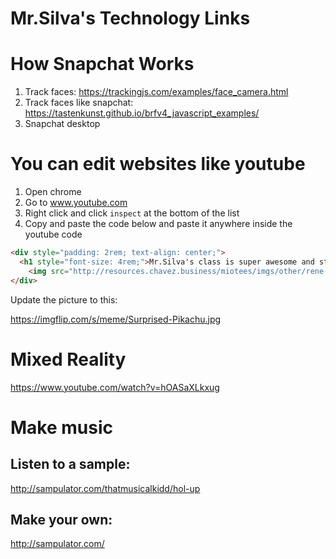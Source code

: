 # Mr.Silva's Technology Links

# How Snapchat Works

1. Track faces: https://trackingjs.com/examples/face_camera.html
2. Track faces like snapchat: https://tastenkunst.github.io/brfv4_javascript_examples/
3. Snapchat desktop

# You can edit websites like youtube

1. Open chrome
2. Go to www.youtube.com
3. Right click and click `inspect` at the bottom of the list
4. Copy and paste the code below and paste it anywhere inside the youtube code

```html
<div style="padding: 2rem; text-align: center;">
  <h1 style="font-size: 4rem;">Mr.Silva's class is super awesome and stuff </h1>
	<img src="http://resources.chavez.business/miotees/imgs/other/rene-class.jpg">
</div>
```

Update the picture to this:

https://imgflip.com/s/meme/Surprised-Pikachu.jpg

# Mixed Reality

https://www.youtube.com/watch?v=hOASaXLkxug

# Make music

## Listen to a sample:
http://sampulator.com/thatmusicalkidd/hol-up

## Make your own:
http://sampulator.com/

